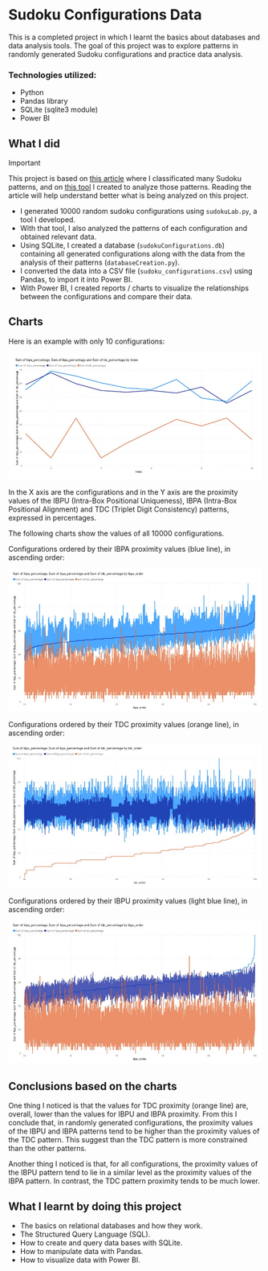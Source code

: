 # Sudoku Configurations Data
This is a completed project in which I learnt the basics about databases and data analysis tools. The goal of this project was to explore patterns in randomly generated Sudoku configurations and practice data analysis.

### Technologies utilized:
-	Python
-	Pandas library
-	SQLite (sqlite3 module)
-	Power BI
  
## What I did
> [!IMPORTANT]
> This project is based on [this article](https://github.com/Joaquin-E-Serraiti/jes-sudoku-lab/blob/main/Classification%20of%20Sudoku%20Patterns%20and%20Transformations.pdf) where I classificated many Sudoku patterns, and on [this tool](https://github.com/Joaquin-E-Serraiti/jes-sudoku-lab) I created to analyze those patterns. Reading the article will help understand better what is being analyzed on this project.
- I generated 10000 random sudoku configurations using `sudokuLab.py`, a tool I developed.
- With that tool, I also analyzed the patterns of each configuration and obtained relevant data.
- Using SQLite, I created a database (`sudokuConfigurations.db`) containing all generated configurations along with the data from the analysis of their patterns (`databaseCreation.py`).
- I converted the data into a CSV file (`sudoku_configurations.csv`) using Pandas, to import it into Power BI.
- With Power BI, I created reports / charts to visualize the relationships between the configurations and compare their data.
  
## Charts
Here is an example with only 10 configurations:

![chart_1](/chart_1.jpg)

In the X axis are the configurations and in the Y axis are the proximity values of the IBPU (Intra-Box Positional Uniqueness), IBPA (Intra-Box Positional Alignment) and TDC (Triplet Digit Consistency) patterns, expressed in percentages.

The following charts show the values of all 10000 configurations.

Configurations ordered by their IBPA proximity values (blue line), in ascending order:

![chart_2](/chart_2.jpg)

Configurations ordered by their TDC proximity values (orange line), in ascending order:

![chart_3](/chart_3.jpg)

Configurations ordered by their IBPU proximity values (light blue line), in ascending order:

![chart_4](/chart_4.jpg)

## Conclusions based on the charts

One thing I noticed is that the values for TDC proximity (orange line) are, overall, lower than the values for IBPU and IBPA proximity. From this I conclude that, in randomly generated configurations, the proximity values of the IBPU and IBPA patterns tend to be higher than the proximity values of the TDC pattern. This suggest than the TDC pattern is more constrained than the other patterns.

Another thing I noticed is that, for all configurations, the proximity values of the IBPU pattern tend to lie in a similar level as the proximity values of the IBPA pattern. In contrast, the TDC pattern proximity tends to be much lower.

## What I learnt by doing this project
- The basics on relational databases and how they work.
- The Structured Query Language (SQL).
- How to create and query data bases with SQLite.
- How to manipulate data with Pandas.
- How to visualize data with Power BI.
